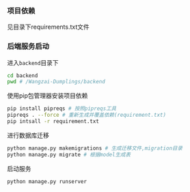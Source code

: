 ### 项目依赖
见目录下requirements.txt文件

### 后端服务启动

进入`backend`目录下
```bash
cd backend
pwd # /Wangzai-Dumplings/backend
```

使用pip包管理器安装项目依赖
```bash
pip install pipreqs # 按照pipreqs工具
pipreqs . --force # 重新生成并覆盖依赖(requirement.txt)
pip intsall -r requirement.txt
```

进行数据库迁移
```bash
python manage.py makemigrations # 生成迁移文件,migration目录
python manage.py migrate # 根据model生成表
```

启动服务

```bash
python manage.py runserver
```